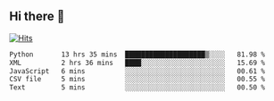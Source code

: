 ## Hi there 👋

<!--
**alihaqberdi/alihaqberdi** is a ✨ _special_ ✨ repository because its `README.md` (this file) appears on your GitHub profile.

Here are some ideas to get you started:

- 🔭 I’m currently working on ...
- 🌱 I’m currently learning ...
- 👯 I’m looking to collaborate on ...
- 🤔 I’m looking for help with ...
- 💬 Ask me about ...
- 📫 How to reach me: ...
- 😄 Pronouns: ...
- ⚡ Fun fact: ...
-->

[![Hits](https://hits.sh/github.com/alihaqberdi.svg)](https://hits.sh/github.com/alihaqberdi/)

<!--START_SECTION:waka-->

```txt
Python       13 hrs 35 mins  ████████████████████▒░░░░   81.98 %
XML          2 hrs 36 mins   ████░░░░░░░░░░░░░░░░░░░░░   15.69 %
JavaScript   6 mins          ░░░░░░░░░░░░░░░░░░░░░░░░░   00.61 %
CSV file     5 mins          ░░░░░░░░░░░░░░░░░░░░░░░░░   00.55 %
Text         5 mins          ░░░░░░░░░░░░░░░░░░░░░░░░░   00.50 %
```

<!--END_SECTION:waka-->
